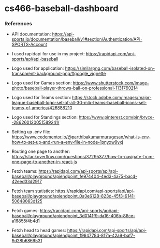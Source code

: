 # cs466-baseball-dashboard
### References
- API documentation: https://api-sports.io/documentation/baseball/v1#section/Authentication/API-SPORTS-Account
  
- I used rapidapi for use in my project:
 https://rapidapi.com/api-sports/api/api-baseball

- Logo used for application: https://similarpng.com/baseball-isolated-on-transparent-background-png/#google_vignette
  
- Logo used for Games section: https://www.shutterstock.com/image-photo/baseball-player-throws-ball-on-professional-1131760214
  
- Logo used for Teams section: https://stock.adobe.com/images/major-league-baseball-logo-set-of-all-30-mlb-teams-baseball-icons-set-teams-of-america/426888210
  
- Logo used for Standings section: https://www.pinterest.com/pin/bryce--286260120051589241/

- Setting up .env file: https://www.codementor.io/@parthibakumarmurugesan/what-is-env-how-to-set-up-and-run-a-env-file-in-node-1pnyxw9yxj

- Routing one page to another: https://stackoverflow.com/questions/37295377/how-to-navigate-from-one-page-to-another-in-react-js

- Fetch teams: https://rapidapi.com/api-sports/api/api-baseball/playground/apiendpoint_fe974404-4ed3-4a75-bacd-42eed33d2917

- Fetch team statistics: https://rapidapi.com/api-sports/api/api-baseball/playground/apiendpoint_0a0e6128-823d-45f3-9141-50648063d125
- Fetch games: https://rapidapi.com/api-sports/api/api-baseball/playground/apiendpoint_3d0141f9-da16-406b-88ce-a16855f4b4d1
  
- Fetch head to head games:
https://rapidapi.com/api-sports/api/api-baseball/playground/apiendpoint_f994778d-817a-42a9-baf7-9d28b6866531
